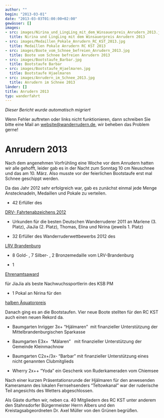 ```yaml
---
author: ""
begin: "2013-03-01"
date: "2013-03-03T01:00:00+02:00"
gewässer: []
images:
- src: images/Nirina_und_LingLing_mit_dem_Winsauerpreis_Anrudern_2013.jpg
  title: Nirina und LingLing mit dem Winsauerpreis Anrudern 2013
- src: images/Medaillen_Pokale_Anrudern_RC_KST_2013.jpg
  title: Medaillen Pokale Anrudern RC KST 2013
- src: images/Boote_vom_Schnee_befreien_Anrudern_2013.jpg
  title: Boote vom Schnee befreien Anrudern 2013
- src: images/Bootstaufe_Barbar.jpg
  title: Bootstaufe Barbar
- src: images/Bootstaufe_Hjaelmaren.jpg
  title: Bootstaufe Hjaelmaren
- src: images/Anrudern_im_Schnee_2013.jpg
  title: Anrudern im Schnee 2013
länder: []
title: Anrudern 2013
typ: wanderfahrt
---
```



*Dieser Bericht wurde automatisch migriert*

Wenn Fehler auftreten oder links nicht funktionieren, dann schreiben Sie bitte eine Mail an website@wanderrudern.de, wir beheben das Problem gerne!



# Anrudern 2013


Nach dem angenehmen Vorfrühling eine Woche vor dem Anrudern hatten wir alle gehofft, leider gab es in der Nacht zum Sonntag 10 cm Neuschnee und das am 10. März. Also musste vor der feierlichen Bootstaufe erst mal Schnee geschippt werden.

Da das Jahr 2012 sehr erfolgreich war, gab es zunächst einmal jede Menge Anstecknadeln, Medaillen und Pokale zu verteilen.

- 42 Erfüller des

[DRV- Fahrtenabzeichens 2012](/berichte/2013/deutscher_wettbewerb_2012)

- Urkunden für die besten Deutschen Wanderruderer 2011 an Marlene (3. Platz), JiaJia (2. Platz), Thomas, Elina und Nirina (jeweils 1. Platz)

- 32 Erfüller des Wanderruderwettbewerbs 2012 des

[LRV Brandenburg](/berichte/2013/brandenburg_2012)

- 8 Gold- , 7 Silber- , 2 Bronzemedaille vom LRV-Brandenburg

- 1

[Ehrenamtsaward](/berichte/2013/ehrenamtsaward_2012)

für JiaJia als beste Nachwuchssportlerin des KSB PM

- 1 Pokal an Nirina für den

[halben Äquatorpreis](/berichte/2013/nirina_halber_aequatorpreis_20)

Danach ging es an die Bootstaufen. Vier neue Boote stellten für den RC KST auch einen neuen Rekord da.

- Baumgarten Inrigger 3x+ “Hjälmaren”  mit finanzieller Unterstützung der Mittelbrandenburgischen Sparkasse

- Baumgarten E3x+  “Mälaren”   mit finanzieller Unterstützung der Gemeinde Kleinmachnow

- Baumgarten C2x+/3x- “Barbar” mit finanzieller Unterstützung eines nicht genannten Clubmitglieds

- Wherry 2x++ “Yoda” ein Geschenk von Ruderkameraden vom Chiemsee

Nach einer kurzen Präsentationsrunde der Hjälmaren für den anwesenden Kameramann des lokalen Fernsehsenders “Teltowkanal” war der ruderische Teil angesichts des Wetters abgeschlossen.

Als Gäste durften wir, neben ca. 40 Mitgliedern des RC KST unter anderem den Stahnsdorfer Bürgermeister Herrn Albers und den Kreistagsabgeordneten Dr. Axel Müller von den Grünen begrüßen.